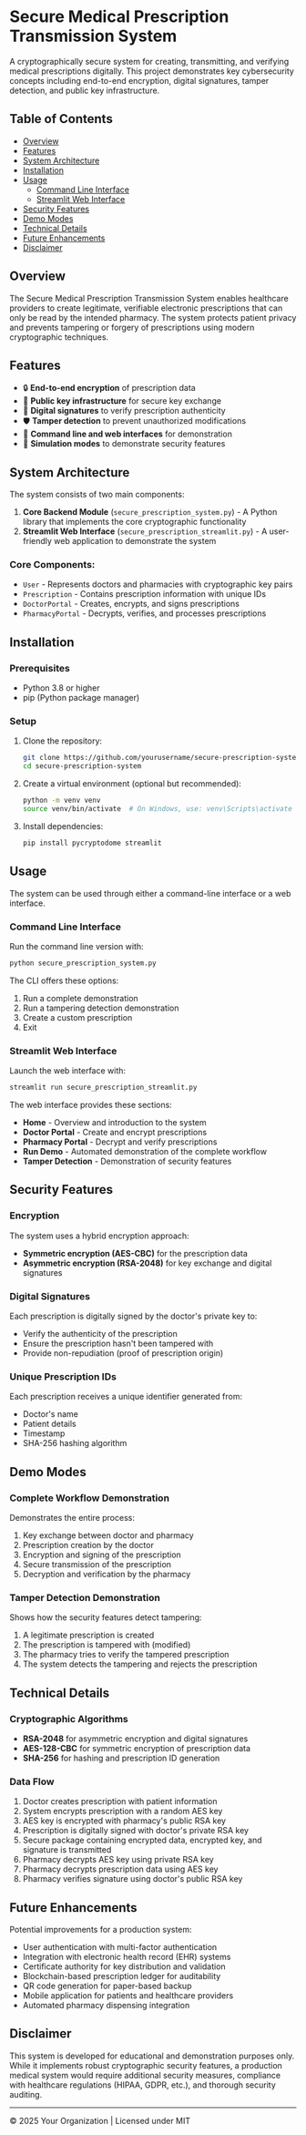 # Secure Medical Prescription Transmission System

A cryptographically secure system for creating, transmitting, and verifying medical prescriptions digitally. This project demonstrates key cybersecurity concepts including end-to-end encryption, digital signatures, tamper detection, and public key infrastructure.

## Table of Contents

- [Overview](#overview)
- [Features](#features)
- [System Architecture](#system-architecture)
- [Installation](#installation)
- [Usage](#usage)
  - [Command Line Interface](#command-line-interface)
  - [Streamlit Web Interface](#streamlit-web-interface)
- [Security Features](#security-features)
- [Demo Modes](#demo-modes)
- [Technical Details](#technical-details)
- [Future Enhancements](#future-enhancements)
- [Disclaimer](#disclaimer)

## Overview

The Secure Medical Prescription Transmission System enables healthcare providers to create legitimate, verifiable electronic prescriptions that can only be read by the intended pharmacy. The system protects patient privacy and prevents tampering or forgery of prescriptions using modern cryptographic techniques.

## Features

- 🔒 **End-to-end encryption** of prescription data
- 🔑 **Public key infrastructure** for secure key exchange
- 🔏 **Digital signatures** to verify prescription authenticity
- 🛡️ **Tamper detection** to prevent unauthorized modifications
- 📝 **Command line and web interfaces** for demonstration
- 🧪 **Simulation modes** to demonstrate security features

## System Architecture

The system consists of two main components:

1. **Core Backend Module** (`secure_prescription_system.py`) - A Python library that implements the core cryptographic functionality
2. **Streamlit Web Interface** (`secure_prescription_streamlit.py`) - A user-friendly web application to demonstrate the system

### Core Components:

- `User` - Represents doctors and pharmacies with cryptographic key pairs
- `Prescription` - Contains prescription information with unique IDs
- `DoctorPortal` - Creates, encrypts, and signs prescriptions
- `PharmacyPortal` - Decrypts, verifies, and processes prescriptions

## Installation

### Prerequisites

- Python 3.8 or higher
- pip (Python package manager)

### Setup

1. Clone the repository:
   ```bash
   git clone https://github.com/yourusername/secure-prescription-system.git
   cd secure-prescription-system
   ```

2. Create a virtual environment (optional but recommended):
   ```bash
   python -m venv venv
   source venv/bin/activate  # On Windows, use: venv\Scripts\activate
   ```

3. Install dependencies:
   ```bash
   pip install pycryptodome streamlit
   ```

## Usage

The system can be used through either a command-line interface or a web interface.

### Command Line Interface

Run the command line version with:

```bash
python secure_prescription_system.py
```

The CLI offers these options:
1. Run a complete demonstration
2. Run a tampering detection demonstration
3. Create a custom prescription
4. Exit

### Streamlit Web Interface

Launch the web interface with:

```bash
streamlit run secure_prescription_streamlit.py
```

The web interface provides these sections:
- **Home** - Overview and introduction to the system
- **Doctor Portal** - Create and encrypt prescriptions
- **Pharmacy Portal** - Decrypt and verify prescriptions
- **Run Demo** - Automated demonstration of the complete workflow
- **Tamper Detection** - Demonstration of security features

## Security Features

### Encryption

The system uses a hybrid encryption approach:
- **Symmetric encryption (AES-CBC)** for the prescription data
- **Asymmetric encryption (RSA-2048)** for key exchange and digital signatures

### Digital Signatures

Each prescription is digitally signed by the doctor's private key to:
- Verify the authenticity of the prescription
- Ensure the prescription hasn't been tampered with
- Provide non-repudiation (proof of prescription origin)

### Unique Prescription IDs

Each prescription receives a unique identifier generated from:
- Doctor's name
- Patient details
- Timestamp
- SHA-256 hashing algorithm

## Demo Modes

### Complete Workflow Demonstration

Demonstrates the entire process:
1. Key exchange between doctor and pharmacy
2. Prescription creation by the doctor
3. Encryption and signing of the prescription
4. Secure transmission of the prescription
5. Decryption and verification by the pharmacy

### Tamper Detection Demonstration

Shows how the security features detect tampering:
1. A legitimate prescription is created
2. The prescription is tampered with (modified)
3. The pharmacy tries to verify the tampered prescription
4. The system detects the tampering and rejects the prescription

## Technical Details

### Cryptographic Algorithms

- **RSA-2048** for asymmetric encryption and digital signatures
- **AES-128-CBC** for symmetric encryption of prescription data
- **SHA-256** for hashing and prescription ID generation

### Data Flow

1. Doctor creates prescription with patient information
2. System encrypts prescription with a random AES key
3. AES key is encrypted with pharmacy's public RSA key
4. Prescription is digitally signed with doctor's private RSA key
5. Secure package containing encrypted data, encrypted key, and signature is transmitted
6. Pharmacy decrypts AES key using private RSA key
7. Pharmacy decrypts prescription data using AES key
8. Pharmacy verifies signature using doctor's public RSA key

## Future Enhancements

Potential improvements for a production system:

- User authentication with multi-factor authentication
- Integration with electronic health record (EHR) systems
- Certificate authority for key distribution and validation
- Blockchain-based prescription ledger for auditability
- QR code generation for paper-based backup
- Mobile application for patients and healthcare providers
- Automated pharmacy dispensing integration

## Disclaimer

This system is developed for educational and demonstration purposes only. While it implements robust cryptographic security features, a production medical system would require additional security measures, compliance with healthcare regulations (HIPAA, GDPR, etc.), and thorough security auditing.

---

© 2025 Your Organization | Licensed under MIT
